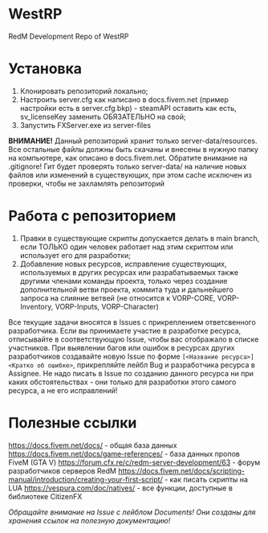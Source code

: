 # WestRP
RedM Development Repo of WestRP

# Установка
1) Клонировать репозиторий локально;
2) Настроить server.cfg как написано в docs.fivem.net (пример настройки есть в server.cfg.bkp) - steamAPI оставить как есть, sv_licenseKey заменить ОБЯЗАТЕЛЬНО на свой;
3) Запустить FXServer.exe из server-files

**ВНИМАНИЕ!** Данный репозиторий хранит только server-data/resources. Все остальные файлы должны быть скачаны и внесены в нужную папку на компьютере, как описано в docs.fivem.net. Обратите внимание на .gitignore! Гит будет проверять только server-data/ на наличие новых файлов или изменений в существующих, при этом cache исключен из проверки, чтобы не захламлять репозиторий

# Работа с репозиторием
1) Правки в существующие скрипты допускается делать в main branch, если ТОЛЬКО один человек работает над этим скриптом или использует его для разработки;
2) Добавление новых ресурсов, исправление существующих, используемых в других ресурсах или разрабатываемых также другими членами команды проекта, только через создание дополнительной ветви проекта, коммита туда и дальнейшего запроса на слияние ветвей (не относится к VORP-CORE, VORP-Inventory, VORP-Inputs, VORP-Character)

Все текущие задачи вносятся в Issues с прикреплением ответсвенного разработчика. Если вы принимаете участие в разработке ресурса, отписывайте в соответствующую Issue, чтобы вас отображало в списке участников. При выявлении багов или ошибок в ресурсах других разработчиков создавайте новую Issue по форме `[<Название ресурса>] <Кратко об ошибке>`, прикрепляйте лейбл Bug и разработчика ресурса в Assignee. Не надо писать в Issue по созданию данного ресурса ни при каких обстоятельствах - они только для разработки этого самого ресурса, а не его исправлений!

# Полезные ссылки
https://docs.fivem.net/docs/ - общая база данных
https://docs.fivem.net/docs/game-references/ - база данных пропов FiveM (GTA V)
https://forum.cfx.re/c/redm-server-development/63 - форум разработчиков серверов RedM
https://docs.fivem.net/docs/scripting-manual/introduction/creating-your-first-script/ - как писать скрипты на LUA
https://vespura.com/doc/natives/ - все функции, доступные в библиотеке CitizenFX

_Обращайте внимание на Issue с лейблом Documents! Они созданы для хранения ссылок на полезную документацию!_
